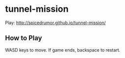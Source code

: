 # tunnel-mission

Play: http://spicedrumor.github.io/tunnel-mission/

How to Play
---
WASD keys to move.
If game ends, backspace to restart.
